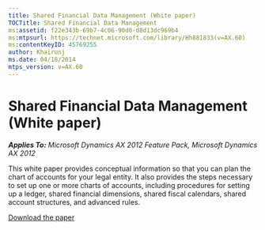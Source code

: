 ```yaml
---
title: Shared Financial Data Management (White paper)
TOCTitle: Shared Financial Data Management
ms:assetid: f22e343b-69b7-4c06-90d0-d8d13dc969b4
ms:mtpsurl: https://technet.microsoft.com/library/Hh881833(v=AX.60)
ms:contentKeyID: 45769255
author: Khairunj
ms.date: 04/18/2014
mtps_version: v=AX.60
---
```


# Shared Financial Data Management (White paper) 


_**Applies To:** Microsoft Dynamics AX 2012 Feature Pack, Microsoft Dynamics AX 2012_

This white paper provides conceptual information so that you can plan the chart of accounts for your legal entity. It also provides the steps necessary to set up one or more charts of accounts, including procedures for setting up a ledger, shared financial dimensions, shared fiscal calendars, shared account structures, and advanced rules.

[Download the paper](https://go.microsoft.com/fwlink/?linkid=246258)

  


